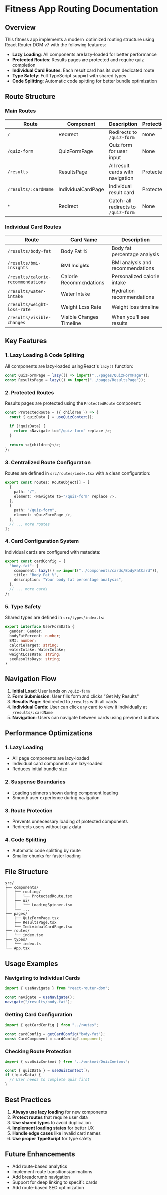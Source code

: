 # Fitness App Routing Documentation

## Overview

This fitness app implements a modern, optimized routing structure using React Router DOM v7 with the following features:

- **Lazy Loading**: All components are lazy-loaded for better performance
- **Protected Routes**: Results pages are protected and require quiz completion
- **Individual Card Routes**: Each result card has its own dedicated route
- **Type Safety**: Full TypeScript support with shared types
- **Code Splitting**: Automatic code splitting for better bundle optimization

## Route Structure

### Main Routes

| Route | Component | Description | Protection |
|-------|-----------|-------------|------------|
| `/` | Redirect | Redirects to `/quiz-form` | None |
| `/quiz-form` | QuizFormPage | Quiz form for user input | None |
| `/results` | ResultsPage | All result cards with navigation | Protected |
| `/results/:cardName` | IndividualCardPage | Individual result card | Protected |
| `*` | Redirect | Catch-all redirects to `/quiz-form` | None |

### Individual Card Routes

| Route | Card Name | Description |
|-------|-----------|-------------|
| `/results/body-fat` | Body Fat % | Body fat percentage analysis |
| `/results/bmi-insights` | BMI Insights | BMI analysis and recommendations |
| `/results/calorie-recommendations` | Calorie Recommendations | Personalized calorie intake |
| `/results/water-intake` | Water Intake | Hydration recommendations |
| `/results/weight-loss-rate` | Weight Loss Rate | Weight loss timeline |
| `/results/visible-changes` | Visible Changes Timeline | When you'll see results |

## Key Features

### 1. Lazy Loading & Code Splitting

All components are lazy-loaded using React's `lazy()` function:

```typescript
const QuizFormPage = lazy(() => import("../pages/QuizFormPage"));
const ResultsPage = lazy(() => import("../pages/ResultsPage"));
```

### 2. Protected Routes

Results pages are protected using the `ProtectedRoute` component:

```typescript
const ProtectedRoute = ({ children }) => {
  const { quizData } = useQuizContext();
  
  if (!quizData) {
    return <Navigate to="/quiz-form" replace />;
  }
  
  return <>{children}</>;
};
```

### 3. Centralized Route Configuration

Routes are defined in `src/routes/index.tsx` with a clean configuration:

```typescript
export const routes: RouteObject[] = [
  {
    path: "/",
    element: <Navigate to="/quiz-form" replace />,
  },
  {
    path: "/quiz-form",
    element: <QuizFormPage />,
  },
  // ... more routes
];
```

### 4. Card Configuration System

Individual cards are configured with metadata:

```typescript
export const cardConfig = {
  "body-fat": {
    component: lazy(() => import("../components/cards/BodyFatCard")),
    title: "Body Fat %",
    description: "Your body fat percentage analysis",
  },
  // ... more cards
};
```

### 5. Type Safety

Shared types are defined in `src/types/index.ts`:

```typescript
export interface UserFormData {
  gender: Gender;
  bodyFatPercent: number;
  BMI: number;
  calorieTarget: string;
  waterIntake: WaterIntake;
  weightLossRate: string;
  seeResultsDays: string;
}
```

## Navigation Flow

1. **Initial Load**: User lands on `/quiz-form`
2. **Form Submission**: User fills form and clicks "Get My Results"
3. **Results Page**: Redirected to `/results` with all cards
4. **Individual Cards**: User can click any card to view it individually at `/results/:cardName`
5. **Navigation**: Users can navigate between cards using prev/next buttons

## Performance Optimizations

### 1. Lazy Loading
- All page components are lazy-loaded
- Individual card components are lazy-loaded
- Reduces initial bundle size

### 2. Suspense Boundaries
- Loading spinners shown during component loading
- Smooth user experience during navigation

### 3. Route Protection
- Prevents unnecessary loading of protected components
- Redirects users without quiz data

### 4. Code Splitting
- Automatic code splitting by route
- Smaller chunks for faster loading

## File Structure

```
src/
├── components/
│   ├── routing/
│   │   └── ProtectedRoute.tsx
│   ├── ui/
│   │   └── LoadingSpinner.tsx
│   └── ...
├── pages/
│   ├── QuizFormPage.tsx
│   ├── ResultsPage.tsx
│   └── IndividualCardPage.tsx
├── routes/
│   └── index.tsx
├── types/
│   └── index.ts
└── App.tsx
```

## Usage Examples

### Navigating to Individual Cards

```typescript
import { useNavigate } from "react-router-dom";

const navigate = useNavigate();
navigate("/results/body-fat");
```

### Getting Card Configuration

```typescript
import { getCardConfig } from "../routes";

const cardConfig = getCardConfig("body-fat");
const CardComponent = cardConfig?.component;
```

### Checking Route Protection

```typescript
import { useQuizContext } from "../context/QuizContext";

const { quizData } = useQuizContext();
if (!quizData) {
  // User needs to complete quiz first
}
```

## Best Practices

1. **Always use lazy loading** for new components
2. **Protect routes** that require user data
3. **Use shared types** to avoid duplication
4. **Implement loading states** for better UX
5. **Handle edge cases** like invalid card names
6. **Use proper TypeScript** for type safety

## Future Enhancements

- Add route-based analytics
- Implement route transitions/animations
- Add breadcrumb navigation
- Support for deep linking to specific cards
- Add route-based SEO optimization 